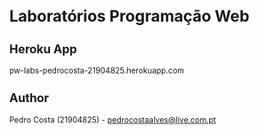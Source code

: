 # Laboratórios Programação Web

## Heroku App

pw-labs-pedrocosta-21904825.herokuapp.com

## Author

Pedro Costa (21904825) - pedrocostaalves@live.com.pt